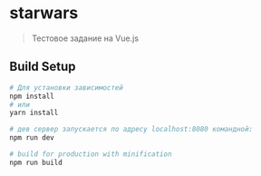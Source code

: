 # starwars

> Тестовое задание на Vue.js 

## Build Setup

``` bash
# Для установки зависимостей
npm install
# или
yarn install

# дев сервер запускается по адресу localhost:8080 командной:
npm run dev

# build for production with minification
npm run build
```

